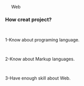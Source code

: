 <!doctype html>
<html>
  <head>
    <tittle>Web</tittle>
    </head>
  <body>
    <h3>How creat project?</h3>
    <p>1-Know about programing language.</p>
    <p>2-Know about Markup languages.</p>
    <p>3-Have enough skill about Web.</p>
<div border=8px > 


</div>    



</body>
  </html>
